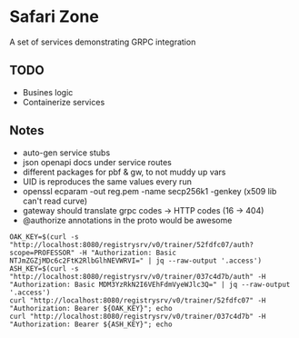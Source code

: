 # Safari Zone

A set of services demonstrating GRPC integration


## TODO

* Busines logic
* Containerize services


## Notes

* auto-gen service stubs
* json openapi docs under service routes
* different packages for pbf & gw, to not muddy up vars
* UID is reproduces the same values every run
* openssl ecparam -out reg.pem -name secp256k1 -genkey (x509 lib can't read curve)
* gateway should translate grpc codes -> HTTP codes (16 -> 404)
* @authorize annotations in the proto would be awesome

```
OAK_KEY=$(curl -s "http://localhost:8080/registrysrv/v0/trainer/52fdfc07/auth?scope=PROFESSOR" -H "Authorization: Basic NTJmZGZjMDc6c2FtK2RlbGlhNEVWRVI=" | jq --raw-output '.access')
ASH_KEY=$(curl -s "http://localhost:8080/registrysrv/v0/trainer/037c4d7b/auth" -H "Authorization: Basic MDM3YzRkN2I6VEhFdmVyeWJlc3Q=" | jq --raw-output '.access')
curl "http://localhost:8080/registrysrv/v0/trainer/52fdfc07" -H "Authorization: Bearer ${OAK_KEY}"; echo
curl "http://localhost:8080/registrysrv/v0/trainer/037c4d7b" -H "Authorization: Bearer ${ASH_KEY}"; echo
```
